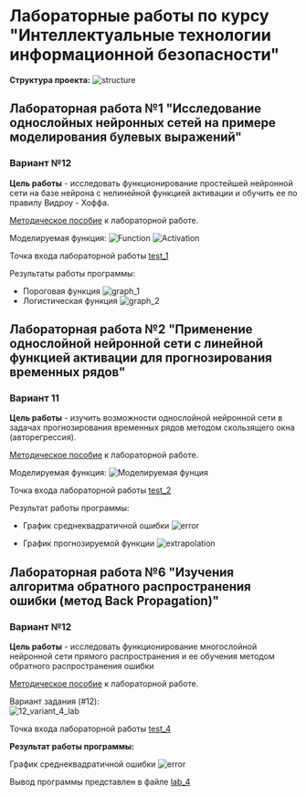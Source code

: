 # Лабораторные работы по курсу "Интеллектуальные технологии информационной безопасности"

**Структура проекта:**
![structure](images/projectStructure.png)

## Лабораторная работа №1 "Исследование однослойных нейронных сетей на примере моделирования булевых выражений"
### Вариант №12

**Цель работы** - исследовать функционирование простейшей нейронной сети на базе нейрона с нелинейной функцией активации и обучить ее по правилу Видроу - Хоффа.

[Методическое пособие](study_guides/MetodichkaII_2017.pdf) к лабораторной работе.

Моделируемая функция:
![Function](images/BooleanFunction.png)
![Activation](images/ActivationFunction.png)
 
Точка входа лабораторной работы [test_1](src/test/java/Lab_1.java)

Результаты работы программы:

* Пороговая функция
![graph_1](images/graph_1.png)
* Логистическая функция
![graph_2](images/graph_2.png)

## Лабораторная работа №2 "Применение однослойной нейронной сети с линейной функцией активации для прогнозирования временных рядов"
### Вариант 11
**Цель работы** - изучить возможности однослойной нейронной сети в задачах прогнозирования временных рядов методом скользящего окна (авторегрессия).

[Методическое пособие](study_guides/MetodichkaII_2017.pdf) к лабораторной работе.

Моделируемая функция:
![Моделируемая фунция](images/ExtrapolationFunction.png)

Точка входа лабораторной работы [test_2](src/test/java/Lab_2.java)

Результат работы программы:

* График среднеквадратичной ошибки
![error](images/errorAverage.png)

* График прогнозируемой функции
![extrapolation](images/extrapolation.png)

## Лабораторная работа №6 "Изучения алгоритма обратного распространения ошибки (метод Back Propagation)"
### Вариант №12

**Цель работы** - исследовать функционирование многослойной нейронной сети прямого распространения и ее обучения методом обратного распространения ошибки

[Методическое пособие](study_guides/MetodichkaII_2017.pdf) к лабораторной работе.

Вариант задания (#12):  
![12_variant_4_lab](images/4lab.png)

Точка входа лабораторной работы [test_4](src/test/java/Lab_4.java)

**Результат работы программы:**

График среднеквадратичной ошибки
![error](images/4lab_error.png)

Вывод программы представлен в файле [lab_4](results/lab_4.txt)
